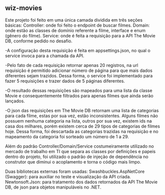 ## wiz-movies

Este projeto foi feito em uma única camada dividida em três seções básicas:
Controller: onde foi feito o endpoint de buscar filmes.
Domain: onde estão as classes de domínio referente a filme, interface e enum (gênero do filme).
Service: onde é feita a requisição para a API The Movie DB, conforme pedido no desafio.

  -A configuração desta requisição é feita em appsettings.json, no qual o service invoca para a chamada da API.
  
  -Pelo fato de cada requisição retornar apenas 20 registros, na url requisição é permitido adicionar número de página para que mais dados diferentes sejam trazidos. Dessa forma, o service foi implementado para fazer 5 requisições e trazer dados de 5 páginas diferentes.
  
  -O resultado dessas requisições são mapeados para uma lista da classe Movie e consequentemente filtrados para apenas filmes que ainda serão lançados.
  
  -O json das requisições em The Movie DB retornam uma lista de categorias para cada filme, estas por sua vez, estão inconsistentes. Alguns filmes não possuem nenhuma categoria na lista, outros por sua vez, existem ids na casa dos milhares, porém existem cerca de 29 tipos de categorias de filmes hoje. Dessa forma, foi descartada as categorias trazidas na requisição e no mapeamento da categoria foi sorteado um número de 1 a 29.
  
  
Além do padrão Controller/Domain/Service costumeiramente utilizado no mercado de trabalho em TI que separa as classes por definições e papeis dentro do projeto, foi utilizado o padrão de injeção de dependência no construtor que diminui o acoplamento e torna o código mais limpo.


Duas bibliotecas externas foram usadas:
Swashbuckles.AspNetCore (Swagger): para auxiliar no teste e visualização da API criada.
Newtonsoft.Json: para tratamento dos dados retornados da API The Movie DB, de json para objetos manipuláveis no .NET.
